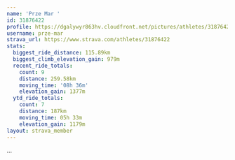 ```yaml
---
name: 'Prze Mar '
id: 31876422
profile: https://dgalywyr863hv.cloudfront.net/pictures/athletes/31876422/22548952/3/large.jpg
username: prze-mar
strava_url: https://www.strava.com/athletes/31876422
stats:
  biggest_ride_distance: 115.89km
  biggest_climb_elevation_gain: 979m
  recent_ride_totals:
    count: 9
    distance: 259.58km
    moving_time: '08h 36m'
    elevation_gain: 1377m
  ytd_ride_totals:
    count: 7
    distance: 187km
    moving_time: 05h 33m
    elevation_gain: 1179m
layout: strava_member
--- 
```

...

